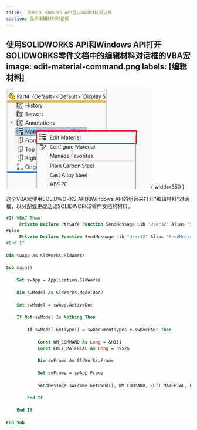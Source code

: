 ```yaml
---
title:  使用SOLIDWORKS API显示编辑材料对话框
caption: 显示编辑材料对话框
---
```

 使用SOLIDWORKS API和Windows API打开SOLIDWORKS零件文档中的编辑材料对话框的VBA宏
image: edit-material-command.png
labels: [编辑材料]
---
![SOLIDWORKS零件中的编辑材料菜单命令](edit-material-command.png){ width=350 }

这个VBA宏使用SOLIDWORKS API和Windows API的组合来打开“编辑材料”对话框，以分配或更改活动SOLIDWORKS零件文档的材料。

~~~ vb
#If VBA7 Then
     Private Declare PtrSafe Function SendMessage Lib "User32" Alias "SendMessageA" (ByVal hWnd As Long, ByVal wMsg As Long, ByVal wParam As Long, lParam As Any) As Long
#Else
     Private Declare Function SendMessage Lib "User32" Alias "SendMessageA" (ByVal hWnd As Long, ByVal wMsg As Long, ByVal wParam As Long, lParam As Any) As Long
#End If

Dim swApp As SldWorks.SldWorks

Sub main()

    Set swApp = Application.SldWorks
    
    Dim swModel As SldWorks.ModelDoc2
    
    Set swModel = swApp.ActiveDoc
    
    If Not swModel Is Nothing Then
        
        If swModel.GetType() = swDocumentTypes_e.swDocPART Then
        
            Const WM_COMMAND As Long = &H111
            Const EDIT_MATERIAL As Long = 59526
            
            Dim swFrame As SldWorks.Frame
            
            Set swFrame = swApp.Frame
            
            SendMessage swFrame.GetHWnd(), WM_COMMAND, EDIT_MATERIAL, 0
        
        End If
        
    End If
    
End Sub
~~~